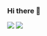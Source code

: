 ### Hi there 👋
![](https://komarev.com/ghpvc/?username=heygsc&color=orange&style=for-the-badge)
![](https://visitor-badge.glitch.me/badge?page_id=heygsc)
